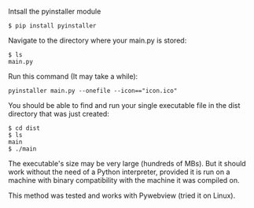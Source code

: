 Intsall the pyinstaller module

```
$ pip install pyinstaller
```

Navigate to the directory where your main.py is stored:

```
$ ls
main.py
```

Run this command (It may take a while):

```
pyinstaller main.py --onefile --icon=="icon.ico"
```

You should be able to find and run your single executable file in the dist directory that was just created:

```
$ cd dist
$ ls
main
$ ./main
```

The executable's size may be very large (hundreds of MBs). But it should work without the need of a Python interpreter, provided it is run on a machine with binary compatibility with the machine it was compiled on.

This method was tested and works with Pywebview (tried it on Linux).





